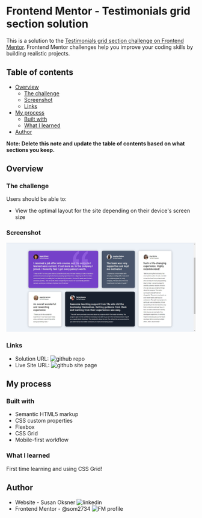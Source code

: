 # Frontend Mentor - Testimonials grid section solution

This is a solution to the [Testimonials grid section challenge on Frontend Mentor](https://www.frontendmentor.io/challenges/testimonials-grid-section-Nnw6J7Un7). Frontend Mentor challenges help you improve your coding skills by building realistic projects. 

## Table of contents

- [Overview](#overview)
  - [The challenge](#the-challenge)
  - [Screenshot](#screenshot)
  - [Links](#links)
- [My process](#my-process)
  - [Built with](#built-with)
  - [What I learned](#what-i-learned)
- [Author](#author)

**Note: Delete this note and update the table of contents based on what sections you keep.**

## Overview

### The challenge

Users should be able to:

- View the optimal layout for the site depending on their device's screen size

### Screenshot

![](./screenshot.jpg)

### Links

- Solution URL: ![github repo](https://github.com/smash1t/fm-testimonials-challenge)
- Live Site URL: ![github site page](https://smash1t.github.io/fm-testimonials-challenge)

## My process

### Built with

- Semantic HTML5 markup
- CSS custom properties
- Flexbox
- CSS Grid
- Mobile-first workflow

### What I learned

First time learning and using CSS Grid! 

## Author

- Website - Susan Oksner ![linkedin](https://www.linkedin.com/in/susan-mashevich/)
- Frontend Mentor - @som2734 ![FM profile](https://www.frontendmentor.io/profile/som2734)
